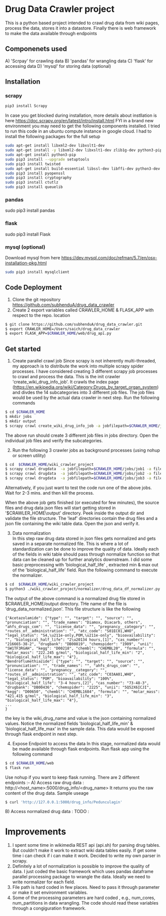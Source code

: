 # Drug Data Crawler project
This is a python based project intended to crawl drug data from wiki pages, process the data, stores it into a datastore. Finally there is web framework to make the data available through endpoints
## Componenets used 
A) 'Scrpay' for crawling data 
B) 'pandas' for wrangling data 
C) 'flask' for accessing data
D) 'mysql' for storing data (optional) 

## Installation

### scrapy
```bash
pip3 install Scrapy 
```
In case you get blocked during installation, more details about instllation is here 
https://doc.scrapy.org/en/latest/intro/install.html
FYI in a brand new environment you may need to get the following components installed. I tried to run this code in an ubuntu compute instance in google cloud. I had to install the following packages for the full setup
```bash
sudo apt-get install libxml2-dev libxslt1-dev
sudo apt-get install -y libxml2-dev libxslt1-dev zlib1g-dev python3-pip
sudo apt-get install python3-pip
sudo pip3 install --upgrade setuptools
sudo pip3 install twisted
sudo apt-get install build-essential libssl-dev libffi-dev python3-dev
sudo pip3 install pyopenssl
sudo pip3 install cryptography
sudo pip3 install ctutlz
sudo pip3 install queuelib
```
### pandas
sudo pip3 install pandas
### flask
sudo pip3 install Flask

### mysql (optional)
Download mysql from here https://dev.mysql.com/doc/refman/5.7/en/osx-installation-pkg.html
```bash
sudo pip3 install mysqlclient
```

## Code Deployment 

1) Clone the git repository 
https://github.com/subhenduA/drug_data_crawler
2) Create 2 export variables called CRAWLER_HOME & FLASK_APP with respect to the repo. location
```bash
$ git clone https://github.com/subhenduA/drug_data_crawler.git
$ export CRAWLER_HOME=/Users/saich/drug_data_crawler
$ export FLASK_APP=$CRAWLER_HOME/web/drug_api.py
``` 

## Get started

1) Create parallel crawl job
Since scrapy is not inherently multi-threaded, my approach is to distribute the work into multiple scrapy spider processes. I have considered creating 3 different scrapy job processes to crawl and process the data. This is the init crawler 'create_wiki_drug_info_job'. It crawls the index page (https://en.wikipedia.org/wiki/Category:Drugs_by_target_organ_system) and divdes the 14 subcategories into 3 different job files. The job files would be used by the actual data crawler in next step. Run the following commands

```bash
$ cd $CRAWLER_HOME
$ mkdir jobs
$ mkdir output
$ scrapy crawl create_wiki_drug_info_job -a jobfilepath=$CRAWLER_HOME/jobs -a output=$CRAWLER_HOME/output
```
The above run should create 3 different job files in jobs directory. Open the individual job files and verify the subcategories.

2) Run the following 3 crawler jobs as background processes (using nohup or screen utility) 
```bash
$ cd  $CRAWLER_HOME/wiki_crawler_project
$ scrapy crawl drugdata  -a jobfilepath=$CRAWLER_HOME/jobs/job1 -a filepath=$CRAWLER_HOME/output
$ scrapy crawl drugdata  -a jobfilepath=$CRAWLER_HOME/jobs/job2 -a filepath=$CRAWLER_HOME/output
$ scrapy crawl drugdata  -a jobfilepath=$CRAWLER_HOME/jobs/job3 -a filepath=$CRAWLER_HOME/output
```
Alternatively, if you just want to test the code run one of the above jobs. Wait for  2-3 mins. and then kill the process. 

When the above job gets finished (or executed for few minutes), the source files and drug data json files will start getting stored in '$CRAWLER_HOME\output' directory. Peek inside the output dir and validate the file structure. The 'leaf' directories contain the drug files and a json file containing the wiki table data. Open the json and verify it. 

3) Data normalization  
In this step raw drug data stored in json files gets normalized and gets saved in a separate normalized file. This is where a lot of standardization can be done to improve the quality of data. Ideally each of the fields in wiki table should pass through normalize function so that data can be cleaned up for further analytics downstream. I did some basic preprocessing with 'biological_half_life' , extracted min & max out of the 'biological_half_life' field. Run the following command to execute the normalizer.
```bash
$ cd  $CRAWLER_HOME/wiki_crawler_project
$ python3 ./wiki_crawler_project/normalizer/drug_data_df_normalizer.py
```
The output of the above command is a normalized drug file stored in $CRAWLER_HOME/output directory. THe name of the file is 'drug_data_normalized.json'. This file structure is like the following 
```
{"Acetazolamide": {"type": "", "target": "", "source": "", "pronunciation": "", "trade_names": "Diamox, Diacarb, others", "ahfs_drugs_com": "", "license_data": "", "pregnancy__category": "", "routes_of__administration": "", "atc_code": "S01EC01,WHO", "legal_status": "S4,\u211e-only,POM,\u211e-only", "bioavailability": "", "biological_half_life": "2\u20134 hours,[1]", "cas_number": "216665-38-2", "drugbank": "DB00819", "chemspider": "1909", "unii": "SW1TF3RGAH", "kegg": "D00218", "chembl": "CHEMBL20", "formula": "", "molar_mass": "222.245 g/mol", "biological_half_life_min": "2", "biological_half_life_max": "4"}, 
"Bendroflumethiazide": {"type": "", "target": "", "source": "", "pronunciation": "", "trade_names": "", "ahfs_drugs_com": "", "license_data": "", "pregnancy__category": "", "routes_of__administration": "", "atc_code": "C03AA01,WHO", "legal_status": "POM", "bioavailability": "100%", "biological_half_life": "3-4 hours,[2]", "cas_number": "73-48-3", "drugbank": "DB00436", "chemspider": "2225", "unii": "5Q52X6ICJI", "kegg": "D00650", "chembl": "CHEMBL1684", "formula": "", "molar_mass": "421.415 g/mol", "biological_half_life_min": "3", "biological_half_life_max": "4"},
...
}
```
the key is the wiki_drug_name and value is the json containing normalized values. Notice the normalized fields 'biological_half_life_min' & 'biological_half_life_max' in the sample data. This data would be exposed through flask endpoint in next step. 

4) Expose Endpoint to access the data 
In this stage, normalized data would be made available through flask endpoints. Run flask app using the following command 
```bash
$ cd $CRAWLER_HOME/web
$ flask run 
```
Use nohup if you want to keep flask running. There are 2 different endpoints :- 
A) Access raw drug data : http://<host_name>:5000/drug_info/<drug_name>
It returns you the raw content of the drug data. Sample useage 
```bash
$ curl 'http://127.0.0.1:5000/drug_info/Pedunculagin'
```
B) Access normalized drug data : 
TODO :

# Improvements 
1) I spent some time in wikimedia REST api (api.sh) for parsing drug tables. But couldn't make it work to extract wiki data tables easily. If get some time i can check if i can make it work. Decided to write my own parser in scrapy.
2) Definitely a lot of normalization is possible to improve the quality of data. I just coded the basic framework which uses pandas dataframe parallel processing package to wrangle the data. Ideally we need to write normalizer for each field. 
3) File path is hard coded in few places. Need to pass it through parameter or make it set environment variables.
4) Some of the processing parameters are hard coded , e.g., num_cores, num_partitions in data wrangling. The code should read these variables through a congiguration framework. 


